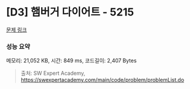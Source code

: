 # [D3] 햄버거 다이어트 - 5215 

[문제 링크](https://swexpertacademy.com/main/code/problem/problemDetail.do?contestProbId=AWT-lPB6dHUDFAVT) 

### 성능 요약

메모리: 21,052 KB, 시간: 849 ms, 코드길이: 2,407 Bytes



> 출처: SW Expert Academy, https://swexpertacademy.com/main/code/problem/problemList.do